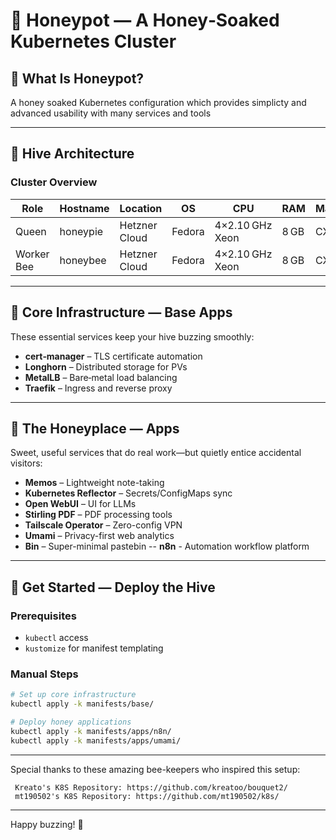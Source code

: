 # 🐝 Honeypot — A Honey‑Soaked Kubernetes Cluster

## 🍯 What Is Honeypot?

A honey soaked Kubernetes configuration which provides simplicty and advanced usability with many services and tools

---

## 🐝 Hive Architecture

### Cluster Overview

| Role        | Hostname    | Location         | OS            | CPU              | RAM | Machine   |
|-------------|-------------|------------------|---------------|------------------|-----|-----------|
| Queen       | honeypie    | Hetzner Cloud    | Fedora        | 4×2.10 GHz Xeon  | 8 GB | CX32      |
| Worker Bee  | honeybee    | Hetzner Cloud    | Fedora        | 4×2.10 GHz Xeon  | 8 GB | CX32      |

---

## 🌼 Core Infrastructure — Base Apps

These essential services keep your hive buzzing smoothly:

- **cert‑manager** – TLS certificate automation  
- **Longhorn** – Distributed storage for PVs  
- **MetalLB** – Bare‑metal load balancing  
- **Traefik** – Ingress and reverse proxy  

---

## 🍯 The Honeyplace — Apps

Sweet, useful services that do real work—but quietly entice accidental visitors:

- **Memos** – Lightweight note-taking  
- **Kubernetes Reflector** – Secrets/ConfigMaps sync  
- **Open WebUI** – UI for LLMs  
- **Stirling PDF** – PDF processing tools  
- **Tailscale Operator** – Zero-config VPN  
- **Umami** – Privacy-first web analytics  
- **Bin** – Super-minimal pastebin
-- **n8n** - Automation workflow platform

---

## 🚀 Get Started — Deploy the Hive

### Prerequisites

- `kubectl` access  
- `kustomize` for manifest templating  

### Manual Steps

```sh
# Set up core infrastructure
kubectl apply -k manifests/base/

# Deploy honey applications
kubectl apply -k manifests/apps/n8n/
kubectl apply -k manifests/apps/umami/
```

---

Special thanks to these amazing bee-keepers who inspired this setup: 

     Kreato's K8S Repository: https://github.com/kreatoo/bouquet2/ 
     mt190502's K8S Repository: https://github.com/mt190502/k8s/

---

Happy buzzing! 🐝

